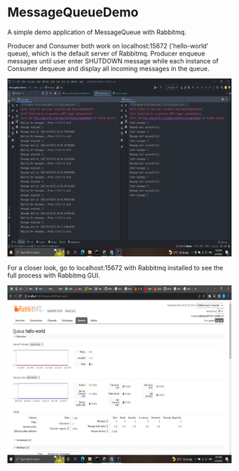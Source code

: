 # MessageQueueDemo

A simple demo application of MessageQueue with Rabbitmq. 

Producer and Consumer both work on localhost:15672 ('hello-world' queue), which is the default server of Rabbitmq. Producer enqueue messages
until user enter SHUTDOWN message while each instance of Consumer dequeue and display all incoming messages in the
queue.

<img src="img/demo.png" style="height: 400px">  

For a closer look, go to localhost:15672 with Rabbitmq installed to see the full process with Rabbitmq GUI.

<img src="img/rabbitmq.png" style="height: 400px">

